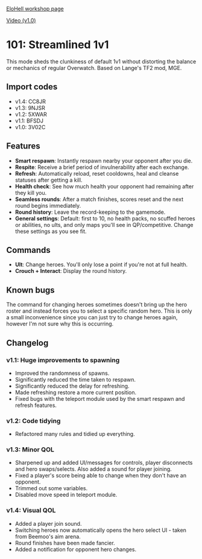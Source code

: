 [EloHell workshop page](https://workshop.elohell.gg/uVYxfgMIq/101%3A+Streamlined+1v1)

[Video (v1.0)](https://www.youtube.com/watch?v=XsfxXvnWb3M)



# 101: Streamlined 1v1
This mode sheds the clunkiness of default 1v1 without distorting the balance or mechanics of regular Overwatch. Based on Lange's TF2 mod, MGE.

## Import codes
- v1.4: CC8JR
- v1.3: 9NJSR
- v1.2: 5XWAR
- v1.1: BFSDJ
- v1.0: 3V02C



## Features
- **Smart respawn**: Instantly respawn nearby your opponent after you die.
- **Respite**: Receive a brief period of invulnerability after each exchange.
- **Refresh**: Automatically reload, reset cooldowns, heal and cleanse statuses after getting a kill.
- **Health check**: See how much health your opponent had remaining after they kill you.
- **Seamless rounds**: After a match finishes, scores reset and the next round begins immediately.
- **Round history**: Leave the record-keeping to the gamemode.
- **General settings**: Default: first to 10, no health packs, no scuffed heroes or abilities, no ults, and only maps you'll see in QP/competitive. Change these settings as you see fit.



## Commands
- **Ult**: Change heroes. You'll only lose a point if you're not at full health.
- **Crouch + Interact**: Display the round history.



## Known bugs
The command for changing heroes sometimes doesn't bring up the hero roster and instead forces you to select a specific random hero. This is only a small inconvenience since you can just try to change heroes again, however I'm not sure why this is occurring.



## Changelog
### v1.1: Huge improvements to spawning
- Improved the randomness of spawns.
- Significantly reduced the time taken to respawn.
- Significantly reduced the delay for refreshing.
- Made refreshing restore a more current position.
- Fixed bugs with the teleport module used by the smart respawn and refresh features.

### v1.2: Code tidying
- Refactored many rules and tidied up everything.

### v1.3: Minor QOL
- Sharpened up and added UI/messages for controls, player disconnects and hero swaps/selects. Also added a sound for player joining.
- Fixed a player's score being able to change when they don't have an opponent.
- Trimmed out some variables.
- Disabled move speed in teleport module.

### v1.4: Visual QOL
- Added a player join sound.
- Switching heroes now automatically opens the hero select UI - taken from Beemoo's aim arena.
- Round finishes have been made fancier.
- Added a notification for opponent hero changes.